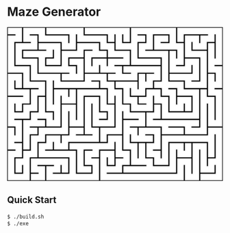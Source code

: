 # Maze Generator

![thumbnail](./demo/maze.jpg)

## Quick Start

```console
$ ./build.sh
$ ./exe
```
